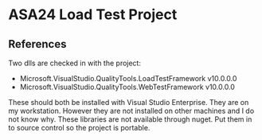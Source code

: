 # ASA24 Load Test Project

## References

Two dlls are checked in with the project:

- Microsoft.VisualStudio.QualityTools.LoadTestFramework v10.0.0.0
- Microsoft.VisualStudio.QualityTools.WebTestFramework v10.0.0.0 

These should both be installed with Visual Studio Enterprise. They are on my workstation. However they are not installed
on other machines and I do not know why. These libraries are not available through nuget. Put them in to source control
so the project is portable.
